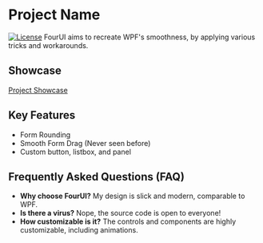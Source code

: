 # Project Name

[![License](https://img.shields.io/badge/license-MIT-blue.svg)](https://opensource.org/licenses/MIT)
FourUI aims to recreate WPF's smoothness, by applying various tricks and workarounds.

## Showcase
[Project Showcase](https://cdn.discordapp.com/attachments/1092846734817898656/1128026303254233279/2023-07-10_20-12-25.mp4)

## Key Features
- Form Rounding
- Smooth Form Drag (Never seen before)
- Custom button, listbox, and panel

## Frequently Asked Questions (FAQ)
- **Why choose FourUI?** 
  My design is slick and modern, comparable to WPF.
- **Is there a virus?** 
  Nope, the source code is open to everyone!
- **How customizable is it?** 
  The controls and components are highly customizable, including animations.
